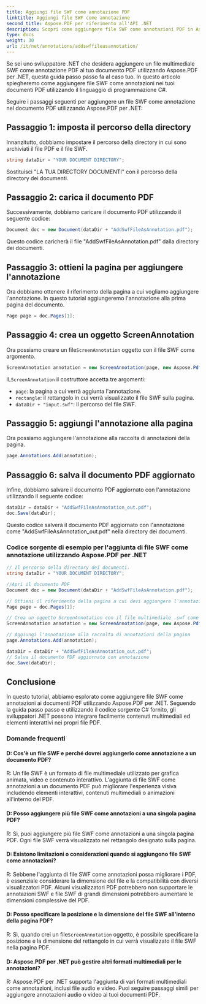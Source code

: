 ```yaml
---
title: Aggiungi file SWF come annotazione PDF
linktitle: Aggiungi file SWF come annotazione
second_title: Aspose.PDF per riferimento all'API .NET
description: Scopri come aggiungere file SWF come annotazioni PDF in Aspose.PDF per .NET con questa guida passo passo.
type: docs
weight: 30
url: /it/net/annotations/addswffileasannotation/
---
```

Se sei uno sviluppatore .NET che desidera aggiungere un file multimediale SWF come annotazione PDF al tuo documento PDF utilizzando Aspose.PDF per .NET, questa guida passo passo fa al caso tuo. In questo articolo spiegheremo come aggiungere file SWF come annotazioni nei tuoi documenti PDF utilizzando il linguaggio di programmazione C#. 

Seguire i passaggi seguenti per aggiungere un file SWF come annotazione nel documento PDF utilizzando Aspose.PDF per .NET:

## Passaggio 1: imposta il percorso della directory

Innanzitutto, dobbiamo impostare il percorso della directory in cui sono archiviati il file PDF e il file SWF. 

```csharp
string dataDir = "YOUR DOCUMENT DIRECTORY";
```

Sostituisci "LA TUA DIRECTORY DOCUMENTI" con il percorso della directory dei documenti.

## Passaggio 2: carica il documento PDF

Successivamente, dobbiamo caricare il documento PDF utilizzando il seguente codice:

```csharp
Document doc = new Document(dataDir + "AddSwfFileAsAnnotation.pdf");
```

Questo codice caricherà il file "AddSwfFileAsAnnotation.pdf" dalla directory dei documenti.

## Passaggio 3: ottieni la pagina per aggiungere l'annotazione

Ora dobbiamo ottenere il riferimento della pagina a cui vogliamo aggiungere l'annotazione. In questo tutorial aggiungeremo l'annotazione alla prima pagina del documento.

```csharp
Page page = doc.Pages[1];
```

## Passaggio 4: crea un oggetto ScreenAnnotation

 Ora possiamo creare un file`ScreenAnnotation` oggetto con il file SWF come argomento.

```csharp
ScreenAnnotation annotation = new ScreenAnnotation(page, new Aspose.Pdf.Rectangle(0, 400, 600, 700), dataDir + "input.swf");
```

 IL`ScreenAnnotation` il costruttore accetta tre argomenti:

- `page`: la pagina a cui verrà aggiunta l'annotazione.
- `rectangle`: il rettangolo in cui verrà visualizzato il file SWF sulla pagina.
- `dataDir + "input.swf"`: il percorso del file SWF.

## Passaggio 5: aggiungi l'annotazione alla pagina

Ora possiamo aggiungere l'annotazione alla raccolta di annotazioni della pagina.

```csharp
page.Annotations.Add(annotation);
```

## Passaggio 6: salva il documento PDF aggiornato

Infine, dobbiamo salvare il documento PDF aggiornato con l'annotazione utilizzando il seguente codice:

```csharp
dataDir = dataDir + "AddSwfFileAsAnnotation_out.pdf";
doc.Save(dataDir);
```

Questo codice salverà il documento PDF aggiornato con l'annotazione come "AddSwfFileAsAnnotation_out.pdf" nella directory dei documenti.

### Codice sorgente di esempio per l'aggiunta di file SWF come annotazione utilizzando Aspose.PDF per .NET

```csharp
// Il percorso della directory dei documenti.
string dataDir = "YOUR DOCUMENT DIRECTORY";

//Apri il documento PDF
Document doc = new Document(dataDir + "AddSwfFileAsAnnotation.pdf");

// Ottieni il riferimento della pagina a cui devi aggiungere l'annotazione
Page page = doc.Pages[1];

// Crea un oggetto ScreenAnnotation con il file multimediale .swf come argomento
ScreenAnnotation annotation = new ScreenAnnotation(page, new Aspose.Pdf.Rectangle(0, 400, 600, 700), dataDir + "input.swf");

// Aggiungi l'annotazione alla raccolta di annotazioni della pagina
page.Annotations.Add(annotation);

dataDir = dataDir + "AddSwfFileAsAnnotation_out.pdf";
// Salva il documento PDF aggiornato con annotazione
doc.Save(dataDir);
```        

## Conclusione

In questo tutorial, abbiamo esplorato come aggiungere file SWF come annotazioni ai documenti PDF utilizzando Aspose.PDF per .NET. Seguendo la guida passo passo e utilizzando il codice sorgente C# fornito, gli sviluppatori .NET possono integrare facilmente contenuti multimediali ed elementi interattivi nei propri file PDF.

### Domande frequenti

#### D: Cos'è un file SWF e perché dovrei aggiungerlo come annotazione a un documento PDF?

R: Un file SWF è un formato di file multimediale utilizzato per grafica animata, video e contenuto interattivo. L'aggiunta di file SWF come annotazioni a un documento PDF può migliorare l'esperienza visiva includendo elementi interattivi, contenuti multimediali o animazioni all'interno del PDF.

#### D: Posso aggiungere più file SWF come annotazioni a una singola pagina PDF?

R: Sì, puoi aggiungere più file SWF come annotazioni a una singola pagina PDF. Ogni file SWF verrà visualizzato nel rettangolo designato sulla pagina.

#### D: Esistono limitazioni o considerazioni quando si aggiungono file SWF come annotazioni?

R: Sebbene l'aggiunta di file SWF come annotazioni possa migliorare i PDF, è essenziale considerare la dimensione del file e la compatibilità con diversi visualizzatori PDF. Alcuni visualizzatori PDF potrebbero non supportare le annotazioni SWF e file SWF di grandi dimensioni potrebbero aumentare le dimensioni complessive del PDF.

#### D: Posso specificare la posizione e la dimensione del file SWF all'interno della pagina PDF?

 R: Sì, quando crei un file`ScreenAnnotation` oggetto, è possibile specificare la posizione e la dimensione del rettangolo in cui verrà visualizzato il file SWF nella pagina PDF.

#### D: Aspose.PDF per .NET può gestire altri formati multimediali per le annotazioni?

R: Aspose.PDF per .NET supporta l'aggiunta di vari formati multimediali come annotazioni, inclusi file audio e video. Puoi seguire passaggi simili per aggiungere annotazioni audio o video ai tuoi documenti PDF.